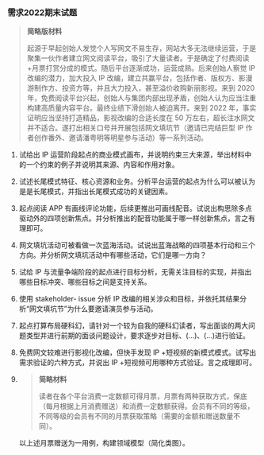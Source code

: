 ### 需求2022期末试题

> **简略版材料**
>
> 起源于早起创始人发觉个人写网文不易生存，网站大多无法继续运营，于是聚集一伙作者建立网文阅读平台，吸引了大量读者。于是确定了付费阅读+月票打赏分成的模式。随后平台逐渐成功，运营成熟。后来创始人察觉 IP 改编的潜力，加大投入 IP 改编，建立共赢平台，包括作者、版权方、影漫游制作方、投资方等，并且大力投入，甚至溢价收购新丽影视。来到 2020 年，免费阅读平台兴起，创始人与集团内部出现矛盾，创始人认为应当注重构建高质量内容平台。最终业绩下滑创始人被迫离开。来到 2022 年，事实证明应当坚持打造精品，影视改编的合适长度在 50 万左右，超长注水网文并不适合。遂打出相关口号并开展包括网文填坑节（邀请已完结巨型 IP 作者创作番外、邀请潘粤明等明星参与活动）等一系列活动。

1. 试给出 IP 运营阶段起点的商业模式画布，并说明约束三大来源，举出材料中的一个约束的例子并说明其来源、内容和作用对象。

2. 试述长尾模式特征、核心资源和业务。分析平台运营的起点为什么可以被认为是是长尾模式，并指出长尾模式成功的关键因素。

3. 起点阅读 APP 有画线评论功能，后续更推出可画线配音。试说出构思除多点驱动外的四项创新焦点。并分析推出的配音功能属于哪一样创新焦点，言之有理即可。

4. 网文填坑活动可被看做一次蓝海活动。试说出蓝海战略的四项基本行动和三个方向。并分析网文填坑活动中有哪些活动，它们是哪一方向？

5. 试给 IP 与流量争端阶段的起点进行目标分析，无需关注目标的实现，并指出哪些目标冲突、哪些目标之间是支持关系。

6. 使用 stakeholder- issue 分析 IP 改编的相关涉众和目标，并依托其结果分析“网文填坑节”为什么要邀请演员参与活动。

7. 起点打算布局硬科幻，请针对一个较为自我的硬科幻读者，写出面谈的两大问题类型并进行前期的面谈问题设计，要求逐步对目标、(...)、(...)进行验证。

8. 免费网文较难进行影视化改编，但快手发现 IP +短视频的新模式模式。试写出需求验证的六种方式，并说出 IP +短视频可用哪种方式验证。言之成理即可。

9. > **简略材料**
   >
   > 读者在各个平台消费一定数额可得月票，月票有两种获取方式，保底（每月根据上月消费赠送）和消费一定数额获得。会员有不同的等级，不同等级的会员有不同的月票获取策略（需要的金额和赠送数量不同）。

   以上述月票赠送为一用例，构建领域模型（简化类图）。